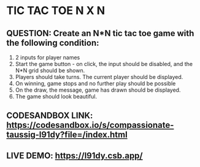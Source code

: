 # TIC TAC TOE N X N


## QUESTION: Create an N*N tic tac toe game with the following condition:

1. 2 inputs for player names
2. Start the game button - on click, the input should be disabled, and the N*N grid should be shown.
3. Players should take turns. The current player should be displayed.
4. On winning, game stops and no further play should be possible
5. On the draw, the message, game has drawn should be displayed.
6. The game should look beautiful.

## CODESANDBOX LINK: https://codesandbox.io/s/compassionate-taussig-l91dy?file=/index.html

## LIVE DEMO: https://l91dy.csb.app/